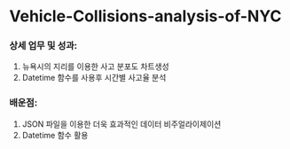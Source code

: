 # Vehicle-Collisions-analysis-of-NYC 

### 상세 업무 및 성과: 

1. 뉴욕시의 지리를 이용한 사고 분포도 차트생성 
2. Datetime 함수를 사용후 시간별 사고율 분석

### 배운점: 

1. JSON 파일을 이용한 더욱 효과적인 데이터 비주얼라이제이션 
2. Datetime 함수 활용 

